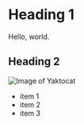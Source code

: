 # Heading 1
Hello, world.

## Heading 2

![Image of Yaktocat](https://octodex.github.com/images/yaktocat.png)

- item 1
- item 2
- item 3
